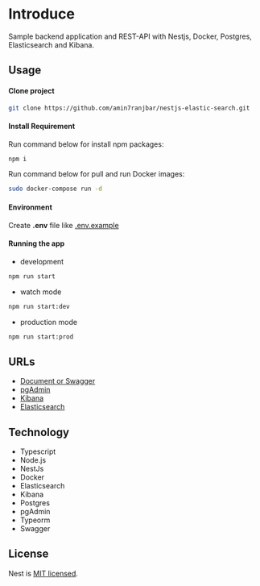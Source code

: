 # Introduce
Sample backend application and REST-API with Nestjs, Docker, Postgres, Elasticsearch and Kibana.

## Usage

#### Clone project
```bash
git clone https://github.com/amin7ranjbar/nestjs-elastic-search.git
```

#### Install Requirement
Run command below for install npm packages:
```bash
npm i
```

Run command below for pull and run Docker images:
```bash
sudo docker-compose run -d
```

#### Environment
Create **.env** file like [.env.example](https://github.com/amin7ranjbar/nestjs-elastic-search/blob/master/.env.example)

#### Running the app
- development
```bash
npm run start

```
- watch mode
```bash
npm run start:dev

```
- production mode
```bash
npm run start:prod

```

## URLs
- [Document or Swagger](http://localhost:3000/api/)
- [pgAdmin](http://localhost:8080/)
- [Kibana](http://localhost:5601/)
- [Elasticsearch](http://localhost:9200/)

## Technology
- Typescript
- Node.js
- NestJs
- Docker
- Elasticsearch
- Kibana
- Postgres
- pgAdmin
- Typeorm
- Swagger


## License

Nest is [MIT licensed](LICENSE).
